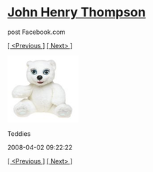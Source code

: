 # [John Henry Thompson](../README.md)
post Facebook.com

[[ <Previous ]](2009-08-31-2.md) [[ Next> ]](2008-04-02-2.md)

[![](../media/2008-04-02/Teddies.jpg)](../README.md)

Teddies

2008-04-02 09:22:22

[[ <Previous ]](2009-08-31-2.md) [[ Next> ]](2008-04-02-2.md)